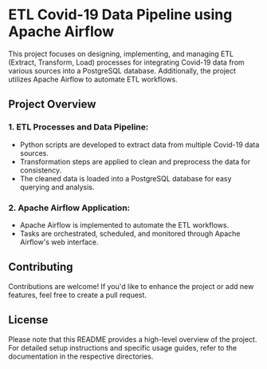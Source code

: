 # ETL Covid-19 Data Pipeline using Apache Airflow
This project focuses on designing, implementing, and managing ETL (Extract, Transform, Load) processes for integrating Covid-19 data from various sources into a PostgreSQL database. Additionally, the project utilizes Apache Airflow to automate ETL workflows.

## Project Overview

### 1. ETL Processes and Data Pipeline:
- Python scripts are developed to extract data from multiple Covid-19 data sources.
- Transformation steps are applied to clean and preprocess the data for consistency.
- The cleaned data is loaded into a PostgreSQL database for easy querying and analysis.

### 2. Apache Airflow Application:
- Apache Airflow is implemented to automate the ETL workflows.
- Tasks are orchestrated, scheduled, and monitored through Apache Airflow's web interface.

## Contributing
Contributions are welcome! If you'd like to enhance the project or add new features, feel free to create a pull request.

## License
Please note that this README provides a high-level overview of the project. For detailed setup instructions and specific usage guides, refer to the documentation in the respective directories.
